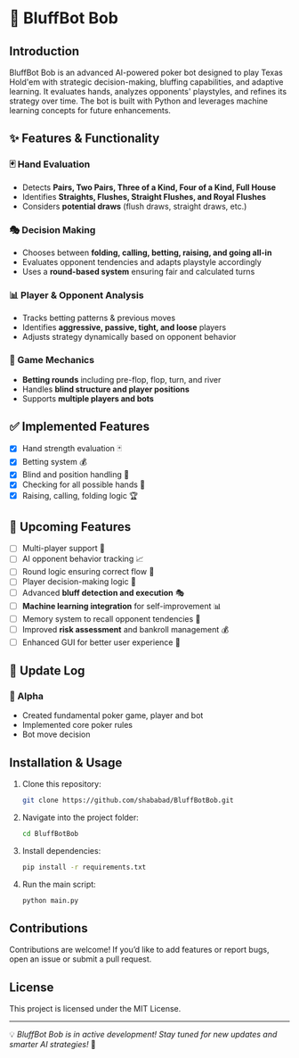 # 🤖 BluffBot Bob

## Introduction
BluffBot Bob is an advanced AI-powered poker bot designed to play Texas Hold'em with strategic decision-making, bluffing capabilities, and adaptive learning. It evaluates hands, analyzes opponents' playstyles, and refines its strategy over time. The bot is built with Python and leverages machine learning concepts for future enhancements.

## ✨ Features & Functionality

### 🃏 Hand Evaluation
- Detects **Pairs, Two Pairs, Three of a Kind, Four of a Kind, Full House**
- Identifies **Straights, Flushes, Straight Flushes, and Royal Flushes**
- Considers **potential draws** (flush draws, straight draws, etc.)

### 🎭 Decision Making
- Chooses between **folding, calling, betting, raising, and going all-in**
- Evaluates opponent tendencies and adapts playstyle accordingly
- Uses a **round-based system** ensuring fair and calculated turns

### 📊 Player & Opponent Analysis
- Tracks betting patterns & previous moves
- Identifies **aggressive, passive, tight, and loose** players
- Adjusts strategy dynamically based on opponent behavior

### 🔄 Game Mechanics
- **Betting rounds** including pre-flop, flop, turn, and river
- Handles **blind structure and player positions**
- Supports **multiple players and bots**

## ✅ Implemented Features
- [x] Hand strength evaluation 🃏
- [x] Betting system 💰
- [x] Blind and position handling 🎯
- [x] Checking for all possible hands 🤖
- [x] Raising, calling, folding logic 🏆

## 🚀 Upcoming Features
- [ ] Multi-player support 👥
- [ ] AI opponent behavior tracking 📈
- [ ] Round logic ensuring correct flow 🔄
- [ ] Player decision-making logic 🧠
- [ ] Advanced **bluff detection and execution** 🎭
- [ ] **Machine learning integration** for self-improvement 📊
- [ ] Memory system to recall opponent tendencies 🧠
- [ ] Improved **risk assessment** and bankroll management 💰
- [ ] Enhanced GUI for better user experience 🎨

## 📜 Update Log

### 🔹 Alpha
- Created fundamental poker game, player and bot
- Implemented core poker rules
- Bot move decision



## Installation & Usage
1. Clone this repository:  
   ```bash
   git clone https://github.com/shababad/BluffBotBob.git
   ```
2. Navigate into the project folder:  
   ```bash
   cd BluffBotBob
   ```
3. Install dependencies:  
   ```bash
   pip install -r requirements.txt
   ```
4. Run the main script:  
   ```bash
   python main.py
   ```

## Contributions
Contributions are welcome! If you’d like to add features or report bugs, open an issue or submit a pull request.

## License
This project is licensed under the MIT License.

---
💡 *BluffBot Bob is in active development! Stay tuned for new updates and smarter AI strategies!* 🚀
